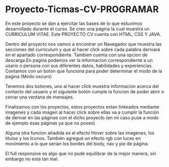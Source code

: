 # Proyecto-Ticmas-CV-PROGRAMAR
En este proyecto se dan a ejercitar las bases de lo que estuvimos desarrollado durante el curso. Se creo una página la cual muestra un CURRICULUM VITAE.
Este PROYECTO CV cuenta con HTML, CSS Y JAVA.

Dentro del proyecto nos vamos a encontrar un Navegador que muestra las secciones del curriculum y que al hacer click sobre cada palabra derivará en el apartado
correspondiente. Tambien cuenta con una opcion de descarga.En pagina podemos ver la informacion correspondiente a un usario o persona con sus diferentes datos, habilidades y experiencias.
Contamos con un boton que funciona para poder determinar el modo de la pagina (Modo oscuro)

Tenemos dos botones, uno al hacer click muestra informacion acerca del contacto del usuario y el siguiente botón cumple la funcion de poder abrir o cerrar una ventana
de mensajes.

Finalizamos con los proyectos, estos proyectos estan linkeados mediante imagenes y cada imagen al hacer click sobre ellas va a cumplir la función de derivar en las páginas
con el dicho proyecto (en mi caso puse a modo de ejemplo esas páginas ya que no poseo)

Alguna otra funcion añadida es el efecto Hover sobre las imagenes, los títulos y los Iconos. También agregué un efecto rgb con luces en movimiento a lo que serían los bordes del body,
nav y pie de página.

El full responsive es algo que no pude equilibrar de la mejor manera, sin embargo no esta tan mal.
